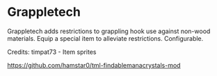 # Grappletech

Grappletech adds restrictions to grappling hook use against non-wood materials. Equip a special item to alleviate restrictions. Configurable.

Credits:
  timpat73 - Item sprites

https://github.com/hamstar0/tml-findablemanacrystals-mod